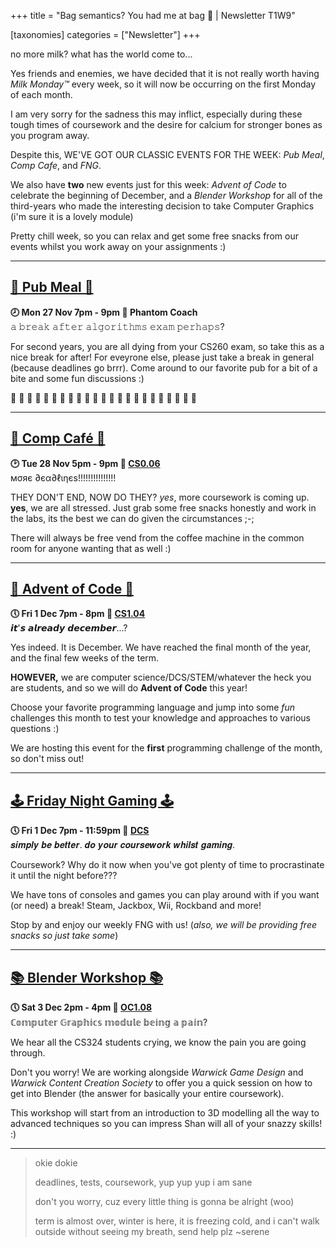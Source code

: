 +++
title = "Bag semantics? You had me at bag 🤑  | Newsletter T1W9"


[taxonomies]
categories = ["Newsletter"]
+++

no more milk? what has the world come to...

<!-- more -->

Yes friends and enemies, we have decided that it is not really worth having *Milk Monday™* every week, so it will now be occurring on the first Monday of each month. 

I am very sorry for the sadness this may inflict, especially during these tough times of coursework and the desire for calcium for stronger bones as you program away.

Despite this, WE'VE GOT OUR CLASSIC EVENTS FOR THE WEEK: *Pub Meal*, *Comp Cafe*, and *FNG*.

We also have **two** new events just for this week: *Advent of Code* to celebrate the beginning of December, and a *Blender Workshop* for all of the third-years who made the interesting decision to take Computer Graphics (i'm sure it is a lovely module)

Pretty chill week, so you can relax and get some free snacks from our events whilst you work away on your assignments :)
***

## **[🍝 Pub Meal 🍝](https://uwcs.co.uk/events/t1/w9/pub/)**
**🕗 Mon 27 Nov 7pm - 9pm  📍 Phantom Coach**  
𝚊 𝚋𝚛𝚎𝚊𝚔 𝚊𝚏𝚝𝚎𝚛 𝚊𝚕𝚐𝚘𝚛𝚒𝚝𝚑𝚖𝚜 𝚎𝚡𝚊𝚖 𝚙𝚎𝚛𝚑𝚊𝚙𝚜?

For second years, you are all dying from your CS260 exam, so take this as a nice break for after! For eveyrone else, please just take a break in general (because deadlines go brrr). Come around to our favorite pub for a bit of a bite and some fun discussions :)

👻 👻 👻 👻 👻 👻 👻 👻 👻 👻 👻 👻 👻 👻 👻 👻 👻 👻 👻 👻 👻 👻 👻 
***

## **[🍰 Comp Café 🍰](https://uwcs.co.uk/events/t1/w9/compcafe/)**
**🕑 Tue 28 Nov 5pm - 9pm  📍 [CS0.06](https://campus.warwick.ac.uk//search/623c888a421e6f5928c0d038)**  
мσяє ∂єα∂ℓιηєѕ!!!!!!!!!!!!!!!

THEY DON'T END, NOW DO THEY? *yes*, more coursework is coming up. **yes**, we are all stressed. Just grab some free snacks honestly and work in the labs, its the best we can do given the circumstances ;-;

There will always be free vend from the coffee machine in the common room for anyone wanting that as well :)
***

## **[🤖 Advent of Code 🤖](https://uwcs.co.uk/events/t1/w9/advent-of-code/)**
**🕔 Fri 1 Dec 7pm - 8pm  📍 [CS1.04](https://campus.warwick.ac.uk//search/623c888b421e6f5928c0d062)**  
𝙞𝙩'𝙨 𝙖𝙡𝙧𝙚𝙖𝙙𝙮 𝙙𝙚𝙘𝙚𝙢𝙗𝙚𝙧...?

Yes indeed. It is December. We have reached the final month of the year, and the final few weeks of the term.

**HOWEVER,** we are computer science/DCS/STEM/whatever the heck you are students, and so we will do __Advent of Code__ this year!

Choose your favorite programming language and jump into some *fun* challenges this month to test your knowledge and approaches to various questions :)

We are hosting this event for the **first** programming challenge of the month, so don't miss out!
***

## **[🕹️ Friday Night Gaming 🕹️](https://uwcs.co.uk/events/t1/w9/fng/)**
**🕔 Fri 1 Dec 7pm - 11:59pm  📍 [DCS](https://campus.warwick.ac.uk/search/623c8858421e6f5928c0c78f)**  
𝒔𝒊𝒎𝒑𝒍𝒚 𝒃𝒆 𝒃𝒆𝒕𝒕𝒆𝒓. 𝒅𝒐 𝒚𝒐𝒖𝒓 𝒄𝒐𝒖𝒓𝒔𝒆𝒘𝒐𝒓𝒌 𝒘𝒉𝒊𝒍𝒔𝒕 𝒈𝒂𝒎𝒊𝒏𝒈.

Coursework? Why do it now when you've got plenty of time to procrastinate it until the night before???

We have tons of consoles and games you can play around with if you want (or need) a break! Steam, Jackbox, Wii, Rockband and more!

Stop by and enjoy our weekly FNG with us! (*also, we will be providing free snacks so just take some*)
***

## **[📚 Blender Workshop 📚](https://uwcs.co.uk/events/t1/w9/blender/)**
**🕔 Sat 3 Dec 2pm - 4pm  📍 [OC1.08](https://campus.warwick.ac.uk//search/623c8942421e6f5928c0f4ef)**  
ℂ𝕠𝕞𝕡𝕦𝕥𝕖𝕣 𝔾𝕣𝕒𝕡𝕙𝕚𝕔𝕤 𝕞𝕠𝕕𝕦𝕝𝕖 𝕓𝕖𝕚𝕟𝕘 𝕒 𝕡𝕒𝕚𝕟?

We hear all the CS324 students crying, we know the pain you are going through.

Don't you worry! We are working alongside *Warwick Game Design* and *Warwick Content Creation Society* to offer you a quick session on how to get into Blender (the answer for basically your entire coursework).

This workshop will start from an introduction to 3D modelling all the way to advanced techniques so you can impress Shan will all of your snazzy skills! :)
***

>okie dokie 
>
>deadlines, tests, coursework, yup yup yup i am sane
>
>don't you worry, cuz every little thing is gonna be alright (woo)
>
>term is almost over, winter is here, it is freezing cold, and i can't walk outside without seeing my breath, send help plz ~serene
